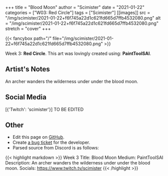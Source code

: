 +++
title =       "Blood Moon"
author =      "Scimister"
date =        "2021-01-22"
categories =  ["W03: Red Circle"]
tags =        ["Scimister"]
[[images]]
                      src = "/img/scimister/2021-01-22+f6f745a22d1c621fd665d7ffb4532080.png"
                      alt = "/img/scimister/2021-01-22+f6f745a22d1c621fd665d7ffb4532080.png"
                      stretch = "cover"
+++


{{< fancybox path="/" file="/img/scimister/2021-01-22+f6f745a22d1c621fd665d7ffb4532080.png" >}}


Week 3: **Red Circle**. This art was lovingly created using: **PaintToolSAI**.

## Artist's Notes

An archer wanders the wilderness under under the blood moon.

## Social Media

[{'Twitch': 'scimister'}] TO BE EDITED

## Other

- Edit this page on [GitHub](https://github.com/teaminkling/web-refresh/edit/main/blog/content/blog/scimister-week-3-c664.md).
- Create [a bug ticket](https://github.com/teaminkling/web-refresh/issues/new?assignees=&labels=bug&template=problem-report.md&title=) for the developer.
- Parsed source from Discord is as follows:

{{< highlight markdown >}}
Week 3
Title: Blood Moon
Medium: PaintToolSAI
Description: An archer wanders the wilderness under under the blood moon.
Socials: https://www.twitch.tv/scimister
{{< /highlight >}}